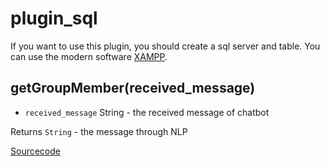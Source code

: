 # plugin_sql
If you want to use this plugin, you should create a sql server and table.
You can use the modern software [XAMPP](https://www.apachefriends.org/zh_tw/index.html).

## getGroupMember(received_message)
* ``received_message`` String - the received message of chatbot

Returns ``String`` - the message through NLP

[Sourcecode](https://github.com/Mist-Rain/Bot-Framework/blob/master/plugin/plugin_reply.js)


